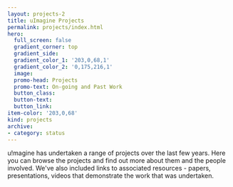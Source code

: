 ```yaml
---
layout: projects-2
title: uImagine Projects
permalink: projects/index.html
hero:
  full_screen: false
  gradient_corner: top
  gradient_side: 
  gradient_color_1: '203,0,68,1'
  gradient_color_2: '0,175,216,1'
  image: 
  promo-head: Projects
  promo-text: On-going and Past Work
  button_class: 
  button-text: 
  button_link: 
item-color: '203,0,68'
kind: projects
archive:
- category: status
---
```


u!magine has undertaken a range of projects over the last few years. Here you can browse the projects and find out more about them and the people involved. We've also included links to associated resources - papers, presentations, videos that demonstrate the work that was undertaken.
